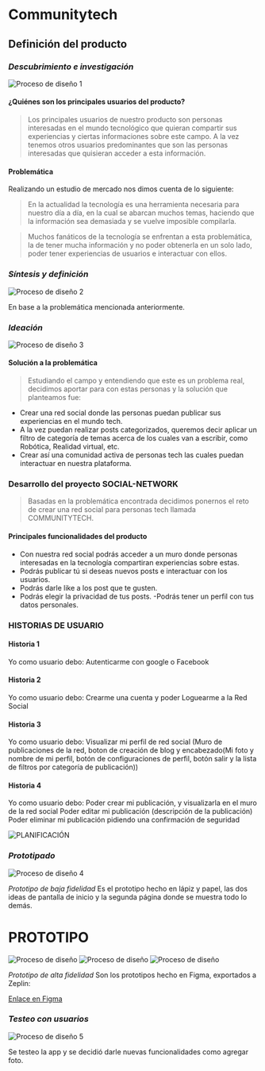 # Communitytech
## Definición del producto
### _Descubrimiento e investigación_
![Proceso de diseño 1](https://lh5.googleusercontent.com/87kdbH1PfKC9A8Iik8Ks9z3sbTgzKKyCP_DRUHHU9F-6FT4lqQU5cASr7fMwocdfBGF6z1bGtT1XNVh-vV8gaeLH-SzmFBy0bopUi5hCTHAQ-z8nZm1_WKBfjoAP7QndyxdDOsj8N7U)

#### ¿Quiénes son los principales usuarios del producto?
> Los principales usuarios de nuestro producto son personas interesadas en el mundo tecnológico que quieran compartir sus experiencias y ciertas informaciones sobre este campo.
> A la vez tenemos otros usuarios predominantes que son las personas interesadas que quisieran acceder a esta información.
#### Problemática
Realizando un estudio de mercado nos dimos cuenta de lo siguiente:
> En la actualidad la tecnología es una herramienta necesaria para nuestro día a día, en la cual se abarcan muchos temas, haciendo que la información sea demasiada y se vuelve imposible compilarla.

> Muchos fanáticos de la tecnología se enfrentan a esta problemática, la de tener mucha información y no poder obtenerla en un solo lado, poder tener experiencias de usuarios e interactuar con ellos.


### _Síntesis y definición_

![Proceso de diseño 2](https://lh5.googleusercontent.com/nQIPFhjS7QtmjupPsDHE8hURMZRdowkuopqIsWMGYR6YCdNRd3eDlDHfz11NZ6MGCpG3iiVHx3ZY3gsutpaHz_aU0gPp-Ak2v224rR0VHUpEKbVjLB3UofCv521cEbA3P0yhr_Hc-8M)

En base a la problemática mencionada anteriormente. 

### _Ideación_

![Proceso de diseño 3](https://lh4.googleusercontent.com/KUDC2ezoy6SbbodIMunjDjlFvdqj81VOX6X8wQBfDAsyOZFy4WnjHBJZpLnX6cFM0_iBT416x67eXQRRFqMXsydRFNX5L_0tQpiRX3NKhl-qylj9QQUpdyBIS7msN5hxz3MjsCjfZ6o)

#### Solución a la problemática
> Estudiando el campo y entendiendo que este es un problema real, decidimos aportar para con estas personas y la solución que planteamos fue:
- Crear una red social donde las personas puedan publicar sus experiencias en el mundo tech.
- A la vez puedan realizar posts categorizados, queremos decir aplicar un filtro de categoría de temas acerca de los cuales van a escribir, como Robótica, Realidad virtual, etc.
- Crear así una comunidad activa de personas tech las cuales puedan interactuar en nuestra plataforma.

### Desarrollo del proyecto SOCIAL-NETWORK
> Basadas en la problemática encontrada decidimos ponernos el reto de crear una red social para personas tech llamada COMMUNITYTECH.

#### Principales funcionalidades del producto
- Con nuestra red social podrás acceder a un muro donde personas interesadas en la tecnología compartiran experiencias sobre estas.
- Podrás publicar tú si deseas nuevos posts e interactuar con los usuarios.
- Podrás darle like a los post que te gusten.
- Podrás elegir la privacidad de tus posts.
-Podrás tener un perfil con tus datos personales.

### HISTORIAS DE USUARIO
#### Historia 1
Yo como usuario debo:
Autenticarme con google o Facebook

#### Historia 2
Yo como usuario debo:
Crearme una cuenta y poder Loguearme a la Red Social

#### Historia 3
Yo como usuario debo:
Visualizar mi perfil de red social (Muro de publicaciones de la red, boton de creación de blog y encabezado(Mi foto y nombre de mi perfil, botón de configuraciones de perfil, botón salir y la lista de filtros por categoría de publicación))

#### Historia 4
Yo como usuario debo:
Poder crear mi publicación, y visualizarla en el muro de la red social
Poder editar mi publicación (descripción de la publicación)
Poder eliminar mi publicación pidiendo una confirmación de seguridad

![PLANIFICACIÓN](https://ibb.co/M7tm9Bw)

### _Prototipado_

![Proceso de diseño 4](https://lh4.googleusercontent.com/O0va4gSdInWa4i-2gLgIpaTBCaAeoFeqjtc1OqVtSJpvqVmm4vnC45jzYNkfS7JEnRJY05JzjXXYGIOiM_Y_iTq-D_NM47yFfjrTZQSe8OL_2nx0ieLWNKKVbOJz_tXE8zX09Ibv3mc)

_Prototipo de baja fidelidad_
Es el prototipo hecho en lápiz y papel, las dos ideas de pantalla de inicio y la segunda página donde se muestra todo lo demás.

# PROTOTIPO

![Proceso de diseño](https://ibb.co/wKwy5jT)
![Proceso de diseño](https://ibb.co/cYk49J4)
![Proceso de diseño](https://ibb.co/dgygRg5)

_Prototipo de alta fidelidad_
Son los prototipos hecho en Figma, exportados a Zeplin:

[Enlace en Figma](https://www.figma.com/file/EBKxU5IB4HNiLTY5pofqe5VJ/Untitled?node-id=0%3A1)

### _Testeo con usuarios_

![Proceso de diseño 5](https://lh5.googleusercontent.com/QllK4qB6uZtg6YFMriQKgpgLRO6gnNb1H88eBZ_7-GUvWleZ1GfXrE8BgFdEyQRgp2OM5bGXn_eBxaoOELRrN3nI9R3A7GlW6MAo6Yf67nqwow059gTQXvom9ULgDrXlVKUMGVJ00NE)

Se testeo la app y se decidió darle nuevas funcionalidades como agregar foto.


